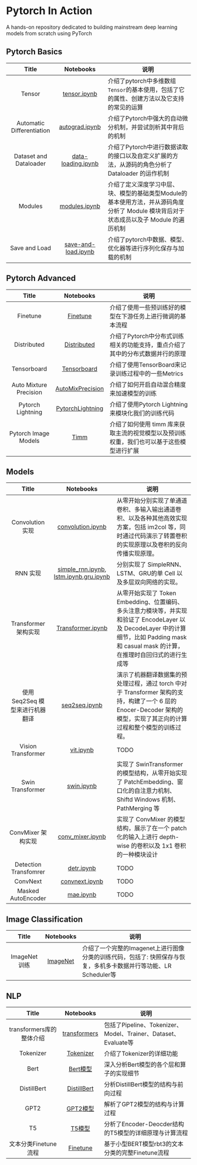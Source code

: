 # Pytorch In Action

A hands-on repository dedicated to building mainstream deep learning models from scratch using PyTorch


## Pytorch Basics

| Title | Notebooks | 说明 |
|:---:|:---:|---|
| Tensor | [tensor.ipynb](./pytorch-basics/tensor.ipynb) | 介绍了pytorch中多维数组`Tensor`的基本使用，包括了它的属性、创建方法以及它支持的常见的运算 |
| Automatic Differentiation | [autograd.ipynb](./pytorch-basics/autograd.ipynb)     | 介绍了Pytorch中强大的自动微分机制，并尝试剖析其中背后的机制 |
| Dataset and Dataloader | [data-loading.ipynb](./pytorch-basics/data-loading.ipynb)| 介绍了Pytorch中进行数据读取的接口以及自定义扩展的方法，从源码的角色分析了 Dataloader 的运作机制 |
| Modules | [modules.ipynb](./pytorch-basics/modules.ipynb) | 介绍了定义深度学习中层、块、模型的基础类型Module的基本使用方法，并从源码角度分析了 Module 模块背后对于状态成员以及子 Module 的遍历机制 |
| Save and Load | [save-and-load.ipynb](./pytorch-basics/save-and-load.ipynb)| 介绍了pytorch中数据、模型、优化器等进行序列化保存与加载的机制  |


## Pytorch Advanced

| Title | Notebooks | 说明 |
|:---:|:---:|---|
| Finetune | [Finetune](./pytorch-advanced/06_Finetune.ipynb) | 介绍了使用一些预训练好的模型在下游任务上进行微调的基本流程 |
| Distributed | [Distributed](./pytorch-advanced/07_Distributed.ipynb)| 介绍了Pytorch中分布式训练相关的功能支持，重点介绍了其中的分布式数据并行的原理 |
| Tensorboard | [Tensorboard](./pytorch-advanced/08_Tensorboard.ipynb)| 介绍了使用TensorBoard来记录训练过程中的一些Metrics |
| Auto Mixture Precision | [AutoMixPrecision](./pytorch-advanced/09_AutoMixPrecision.ipynb)| 介绍了如何开启自动混合精度来加速模型的训练 |
| Pytorch Lightning | [PytorchLightning](./pytorch-advanced/10_PytorchLightning.ipynb)| 介绍了使用Pytorch Lightning来模块化我们的训练代码 |
| Pytorch Image Models | [Timm](./timm/tutuorials.ipynb)| 介绍了如何使用 timm 库来获取主流的视觉模型以及预训练权重，我们也可以基于这些模型进行扩展 |

## Models

| Title | Notebooks | 说明 |
| :---: | :---: | --- |
| Convolution实现 | [convolution.ipynb](./models/convolution.ipynb) | 从零开始分别实现了单通道卷积、多输入输出通道卷积、以及各种其他高效实现方案，包括 im2col 等，同时通过代码演示了转置卷积的实现原理以及卷积的反向传播实现原理。 |
| RNN 实现 | [simple_rnn.ipynb](./models/simple_rnn.ipynb), [lstm.ipynb](./models/lstm.ipynb),[gru.ipynb](./models/gru.ipynb) | 分别实现了 SimpleRNN、LSTM、GRU的单 Cell 以及多层双向网络的实现。 |
| Transformer 架构实现 | [Transformer.ipynb](./models/transformer.ipynb)| 从零开始实现了 Token Embedding、位置编码、多头注意力模块等，并实现和验证了 EncodeLayer 以及 DecodeLayer 中的计算细节，比如 Padding mask 和 casual mask 的计算，在推理时自回归式的进行生成等 |
| 使用 Seq2Seq 模型来进行机器翻译 | [seq2seq.ipynb](./models/seq2seq.ipynb) | 演示了机器翻译数据集的预处理过程，通过 torch 中对于 Transformer 架构的支持，构建了一个 6 层的 Enocer-Decoder 架构的模型，实现了其正向的计算过程和整个模型的训练过程。|
| Vision Transformer| [vit.ipynb](./models/vit.ipynb) | TODO |
| Swin Transformer| [swin.ipynb](./models/swin.ipynb) | 实现了 SwinTransformer 的模型结构，从零开始实现了 PatchEmbedding、窗口化的自注意力机制、Shiftd Windows 机制、PathMerging 等 |
| ConvMixer 架构实现| [conv_mixer.ipynb](./models/conv_mixer.ipynb) | 实现了 ConvMixer 的模型结构，展示了在一个 patch 化的输入上进行 depth-wise 的卷积以及 1x1 卷积的一种模块设计 |
| Detection Transfomrer | [detr.ipynb](./models/detr.ipynb) | TODO |
| ConvNext| [convnext.ipynb](./models/convnext.ipynb) | TODO |
| Masked AutoEncoder| [mae.ipynb](./models/mae.ipynb) | TODO |


## Image Classification

| Title | Notebooks | 说明 |
|:---:|:---:|---|
| ImageNet 训练 | [ImageNet](./imagenet/README.md) | 介绍了一个完整的Imagenet上进行图像分类的训练代码，包括了: 快照保存与恢复，多机多卡数据并行等功能、LR Scheduler等 |

## NLP

| Title | Notebooks | 说明 |
|:---:|:---:|---|
| transformers库的整体介绍 | [transformers](./transformers/tutorials.ipynb) | 包括了Pipeline、Tokenizer、Model、Trainer、Dataset、Evaluate等 |
| Tokenizer  | [Tokenizer](./transformers/tokenizer.ipynb)    | 介绍了Tokenizer的详细功能 |
| Bert | [Bert模型](./transformers/bert_model.ipynb)   | 深入分析Bert模型的各个层和算子的实现细节 |
| DistillBert | [DistillBert](./transformers/distilbert_cls.ipynb)| 分析DistillBert模型的结构与前向过程 |
| GPT2 | [GPT2模型](./transformers/gpt2_model.ipynb)    | 解析了GPT2模型的结构与计算过程 |
| T5  | [T5模型](./transformers/t5_model.ipynb)       | 分析了Encoder-Deocder结构的T5模型的详细原理与计算流程 |
| 文本分类Finetune流程 | [Finetune](./transformers/text_cls_finetune.ipynb)| 基于小型BERT模型rbt3的文本分类的完整Finetune流程 |

